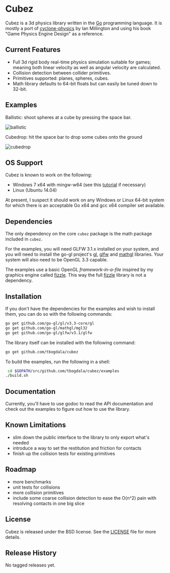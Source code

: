Cubez
======

Cubez is a 3d physics library written in the [Go][golang] programming language. It is
 mostly a port of [cyclone-physics][cyclone] by Ian Millington and using his book
"Game Physics Engine Design" as a reference.

Current Features
----------------

* Full 3d rigid body real-time physics simulation suitable for games; meaning
  both linear velocity as well as angular velocity are calculated.
* Collision detection between collider primitives.
* Primitives supported: planes, spheres, cubes.
* Math library defaults to 64-bit floats but can easily be tuned down to 32-bit.

Examples
--------

Ballistic: shoot spheres at a cube by pressing the space bar.

![ballistic][ballistic_ss]

Cubedrop: hit the space bar to drop some cubes onto the ground

![cubedrop][cubedrop_ss]

OS Support
----------

Cubez is known to work on the following:

* Windows 7 x64 with mingw-w64 (see this [tutorial][am_mingw64] if necessary)
* Linux (Ubuntu 14.04)

At present, I suspect it should work on any Windows or Linux 64-bit system for which
there is an acceptable Go x64 and gcc x64 compiler set available.

Dependencies
------------

The only dependency on the core `cubez` package is the math package included in `cubez`.

For the examples, you will need GLFW 3.1.x installed on your system, and you will need
to install the go-gl project's [gl][gogl_gl], [glfw][gogl_glfw] and [mathgl][gogl_mgl]
libraries. Your system will also need to be OpenGL 3.3 capable.

The examples use a basic OpenGL *framework-in-a-file* inspired by my graphics engine
called [fizzle][fizzle]. This way the full [fizzle][fizzle] library is not a dependency.

Installation
------------

If you don't have the dependencies for the examples and wish to install them,
you can do so with the following commands:

```bash
go get github.com/go-gl/gl/v3.3-core/gl
go get github.com/go-gl/mathgl/mgl32
go get github.com/go-gl/glfw/v3.1/glfw
```

The library itself can be installed with the following command:

```bash
go get github.com/tbogdala/cubez
```

To build the examples, run the following in a shell:

```bash
 cd $GOPATH/src/github.com/tbogdala/cubez/examples
./build.sh
```

Documentation
-------------

Currently, you'll have to use godoc to read the API documentation and check
out the examples to figure out how to use the library.


Known Limitations
-----------------

* slim down the public interface to the library to only export what's needed
* introduce a way to set the restitution and friction for contacts
* finish up the collision tests for existing primitives

Roadmap
-------

* more benchmarks
* unit tests for collisions
* more collision primitives
* include some coarse collision detection to ease the O(n^2) pain with
  resolving contacts in one big slice

License
-------

Cubez is released under the BSD license. See the [LICENSE][license-link] file for more details.


Release History
---------------

No tagged releases yet.



[golang]: https://golang.org/
[license-link]: https://raw.githubusercontent.com/tbogdala/cubez/master/LICENSE
[cyclone]: https://github.com/idmillington/cyclone-physics
[fizzle]: https://github.com/tbogdala/fizzle
[gogl_gl]: https://github.com/go-gl/gl
[gogl_glfw]: https://github.com/go-gl/glfw
[gogl_mgl]: https://github.com/go-gl/mathgl
[am_mingw64]: http://animal-machine.com/blog/150723_mingw-w64_and_Go.md

[ballistic_ss]: https://raw.githubusercontent.com/tbogdala/cubez/master/examples/screenshots/ballistic-150912.jpg
[cubedrop_ss]: https://raw.githubusercontent.com/tbogdala/cubez/master/examples/screenshots/cubedrop-150912.jpg
